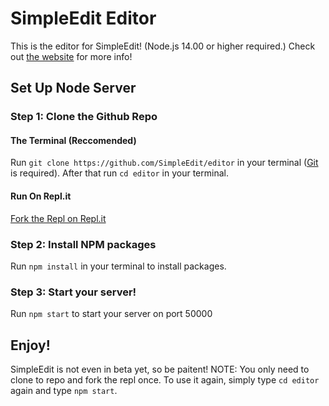 # SimpleEdit Editor
This is the editor for SimpleEdit! (Node.js 14.00 or higher required.)
Check out [the website](https://simpleedit.github.io "Visit the SimpleEdit website") for more info!
## Set Up Node Server
### Step 1: Clone the Github Repo
#### The Terminal (Reccomended)
Run `git clone https://github.com/SimpleEdit/editor` in your terminal ([Git](https://git-scm.com/downloads "Download Git") is required).
After that run `cd editor` in your terminal.
#### Run On Repl.it
[Fork the Repl on Repl.it](https://repl.it/@WilliamHorning/editor#README.md "Fork to run the editor on Repl.it")
### Step 2: Install NPM packages
Run `npm install` in your terminal to install packages.
### Step 3: Start your server!
Run `npm start` to start your server on port 50000

## Enjoy!
SimpleEdit is not even in beta yet, so be paitent!
NOTE: You only need to clone to repo and fork the repl once. To use it again, simply type `cd editor` again and type `npm start`.
